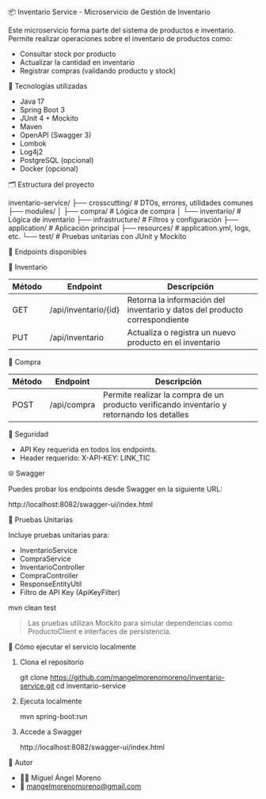 
📦 Inventario Service - Microservicio de Gestión de Inventario

Este microservicio forma parte del sistema de productos e inventario. Permite realizar operaciones sobre el inventario de productos como:

- Consultar stock por producto
- Actualizar la cantidad en inventario
- Registrar compras (validando producto y stock)

🔧 Tecnologías utilizadas

- Java 17
- Spring Boot 3
- JUnit 4 + Mockito
- Maven
- OpenAPI (Swagger 3)
- Lombok
- Log4j2
- PostgreSQL (opcional)
- Docker (opcional)

🗂️ Estructura del proyecto

inventario-service/
├── crosscutting/                 # DTOs, errores, utilidades comunes
├── modules/
│   ├── compra/                   # Lógica de compra
│   └── inventario/              # Lógica de inventario
├── infrastructure/              # Filtros y configuración
├── application/                 # Aplicación principal
├── resources/                   # application.yml, logs, etc.
└── test/                        # Pruebas unitarias con JUnit y Mockito

📌 Endpoints disponibles

🔄 Inventario

Método | Endpoint               | Descripción
-------|------------------------|---------------------------
GET    | /api/inventario/{id}   | Retorna la información del inventario y datos del producto correspondiente
PUT    | /api/inventario        | Actualiza o registra un nuevo producto en el inventario

🛒 Compra

Método | Endpoint      | Descripción
-------|---------------|----------------------------------------------
POST   | /api/compra   | Permite realizar la compra de un producto verificando inventario y retornando los detalles

🔐 Seguridad

- API Key requerida en todos los endpoints.
- Header requerido:
  X-API-KEY: LINK_TIC

🌐 Swagger

Puedes probar los endpoints desde Swagger en la siguiente URL:

http://localhost:8082/swagger-ui/index.html

🧪 Pruebas Unitarias

Incluye pruebas unitarias para:

- InventarioService
- CompraService
- InventarioController
- CompraController
- ResponseEntityUtil
- Filtro de API Key (ApiKeyFilter)

mvn clean test

> Las pruebas utilizan Mockito para simular dependencias como ProductoClient e interfaces de persistencia.

🚀 Cómo ejecutar el servicio localmente

1. Clona el repositorio

   git clone https://github.com/mangelmorenomoreno/inventario-service.git
   cd inventario-service

2. Ejecuta localmente

   mvn spring-boot:run

3. Accede a Swagger

   http://localhost:8082/swagger-ui/index.html

📌 Autor

- 👨‍💻 Miguel Ángel Moreno
- 📧 mangelmorenomoreno@gmail.com
